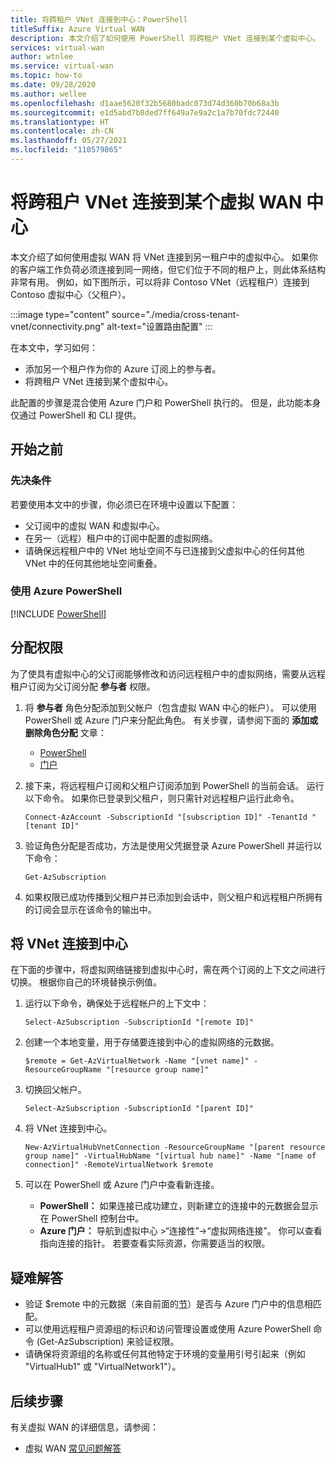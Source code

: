 ```yaml
---
title: 将跨租户 VNet 连接到中心：PowerShell
titleSuffix: Azure Virtual WAN
description: 本文介绍了如何使用 PowerShell 将跨租户 VNet 连接到某个虚拟中心。
services: virtual-wan
author: wtnlee
ms.service: virtual-wan
ms.topic: how-to
ms.date: 09/28/2020
ms.author: wellee
ms.openlocfilehash: d1aae5620f32b5680badc073d74d360b70b68a3b
ms.sourcegitcommit: e1d5abd7b8ded7ff649a7e9a2c1a7b70fdc72440
ms.translationtype: HT
ms.contentlocale: zh-CN
ms.lasthandoff: 05/27/2021
ms.locfileid: "110579865"
---
```

# <a name="connect-cross-tenant-vnets-to-a-virtual-wan-hub"></a>将跨租户 VNet 连接到某个虚拟 WAN 中心

本文介绍了如何使用虚拟 WAN 将 VNet 连接到另一租户中的虚拟中心。 如果你的客户端工作负荷必须连接到同一网络，但它们位于不同的租户上，则此体系结构非常有用。 例如，如下图所示，可以将非 Contoso VNet（远程租户）连接到 Contoso 虚拟中心（父租户）。

:::image type="content" source="./media/cross-tenant-vnet/connectivity.png" alt-text="设置路由配置" :::

在本文中，学习如何：

* 添加另一个租户作为你的 Azure 订阅上的参与者。
* 将跨租户 VNet 连接到某个虚拟中心。

此配置的步骤是混合使用 Azure 门户和 PowerShell 执行的。 但是，此功能本身仅通过 PowerShell 和 CLI 提供。

## <a name="before-you-begin"></a>开始之前

### <a name="prerequisites"></a>先决条件

若要使用本文中的步骤，你必须已在环境中设置以下配置：

* 父订阅中的虚拟 WAN 和虚拟中心。
* 在另一（远程）租户中的订阅中配置的虚拟网络。
* 请确保远程租户中的 VNet 地址空间不与已连接到父虚拟中心的任何其他 VNet 中的任何其他地址空间重叠。

### <a name="working-with-azure-powershell"></a>使用 Azure PowerShell

[!INCLUDE [PowerShell](../../includes/vpn-gateway-cloud-shell-powershell.md)]

## <a name="assign-permissions"></a><a name="rights"></a>分配权限

为了使具有虚拟中心的父订阅能够修改和访问远程租户中的虚拟网络，需要从远程租户订阅为父订阅分配 **参与者** 权限。

1. 将 **参与者** 角色分配添加到父帐户（包含虚拟 WAN 中心的帐户）。 可以使用 PowerShell 或 Azure 门户来分配此角色。 有关步骤，请参阅下面的 **添加或删除角色分配** 文章：

   * [PowerShell](../role-based-access-control/role-assignments-powershell.md)
   * [门户](../role-based-access-control/role-assignments-portal.md)

1. 接下来，将远程租户订阅和父租户订阅添加到 PowerShell 的当前会话。 运行以下命令。 如果你已登录到父租户，则只需针对远程租户运行此命令。

   ```azurepowershell-interactive
   Connect-AzAccount -SubscriptionId "[subscription ID]" -TenantId "[tenant ID]"
   ```

1. 验证角色分配是否成功，方法是使用父凭据登录 Azure PowerShell 并运行以下命令：

   ```azurepowershell-interactive
   Get-AzSubscription
   ```

1. 如果权限已成功传播到父租户并已添加到会话中，则父租户和远程租户所拥有的订阅会显示在该命令的输出中。

## <a name="connect-vnet-to-hub"></a><a name="connect"></a>将 VNet 连接到中心

在下面的步骤中，将虚拟网络链接到虚拟中心时，需在两个订阅的上下文之间进行切换。 根据你自己的环境替换示例值。

1. 运行以下命令，确保处于远程帐户的上下文中：

   ```azurepowershell-interactive
   Select-AzSubscription -SubscriptionId "[remote ID]"
   ```

1. 创建一个本地变量，用于存储要连接到中心的虚拟网络的元数据。

   ```azurepowershell-interactive
   $remote = Get-AzVirtualNetwork -Name "[vnet name]" -ResourceGroupName "[resource group name]"
   ```

1. 切换回父帐户。

   ```azurepowershell-interactive
   Select-AzSubscription -SubscriptionId "[parent ID]"
   ```

1. 将 VNet 连接到中心。

   ```azurepowershell-interactive
   New-AzVirtualHubVnetConnection -ResourceGroupName "[parent resource group name]" -VirtualHubName "[virtual hub name]" -Name "[name of connection]" -RemoteVirtualNetwork $remote
   ```

1. 可以在 PowerShell 或 Azure 门户中查看新连接。

   * **PowerShell：** 如果连接已成功建立，则新建立的连接中的元数据会显示在 PowerShell 控制台中。
   * **Azure 门户：** 导航到虚拟中心 >“连接性”->“虚拟网络连接”。 你可以查看指向连接的指针。 若要查看实际资源，你需要适当的权限。
   
## <a name="troubleshooting"></a><a name="troubleshoot"></a>疑难解答

* 验证 $remote 中的元数据（来自前面的[节](#connect)）是否与 Azure 门户中的信息相匹配。
* 可以使用远程租户资源组的标识和访问管理设置或使用 Azure PowerShell 命令 (Get-AzSubscription) 来验证权限。
* 请确保将资源组的名称或任何其他特定于环境的变量用引号引起来（例如 "VirtualHub1" 或 "VirtualNetwork1"）。

## <a name="next-steps"></a>后续步骤

有关虚拟 WAN 的详细信息，请参阅：

* 虚拟 WAN [常见问题解答](virtual-wan-faq.md)
